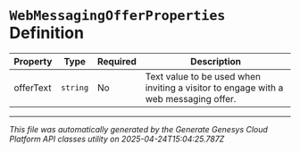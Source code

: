 # `WebMessagingOfferProperties` Definition

| Property | Type | Required | Description |
|----------|------|----------|-------------|
| offerText | `string` | No | Text value to be used when inviting a visitor to engage with a web messaging offer. |

---

*This file was automatically generated by the Generate Genesys Cloud Platform API classes utility on 2025-04-24T15:04:25.787Z*